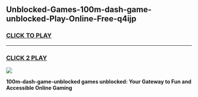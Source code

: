 
## Unblocked-Games-100m-dash-game-unblocked-Play-Online-Free-q4ijp
<h3>
<a href="https://premium76.site?title=100m-dash-game-unblocked&ref=26A">CLICK TO PLAY</a></h3>
<hr>

<h3>
<a href="https://premium76.site?title=100m-dash-game-unblocked&ref=26A">CLICK 2 PLAY</a>
  
</h3>

<a href="https://premium76.site?title=100m-dash-game-unblocked&ref=26A"><img src="https://clearcache.store/games.png"></a>


**100m-dash-game-unblocked games unblocked: Your Gateway to Fun and Accessible Online Gaming**
